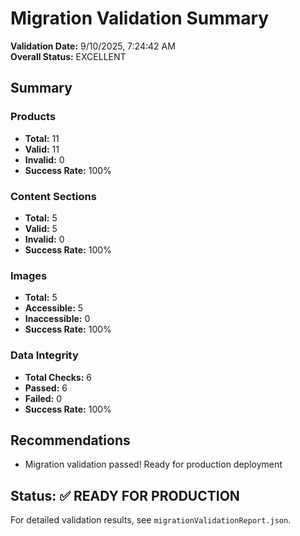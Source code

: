 # Migration Validation Summary

**Validation Date:** 9/10/2025, 7:24:42 AM  
**Overall Status:** EXCELLENT

## Summary

### Products
- **Total:** 11
- **Valid:** 11
- **Invalid:** 0
- **Success Rate:** 100%

### Content Sections
- **Total:** 5
- **Valid:** 5
- **Invalid:** 0
- **Success Rate:** 100%

### Images
- **Total:** 5
- **Accessible:** 5
- **Inaccessible:** 0
- **Success Rate:** 100%

### Data Integrity
- **Total Checks:** 6
- **Passed:** 6
- **Failed:** 0
- **Success Rate:** 100%

## Recommendations

- Migration validation passed! Ready for production deployment

## Status: ✅ READY FOR PRODUCTION

For detailed validation results, see `migrationValidationReport.json`.
